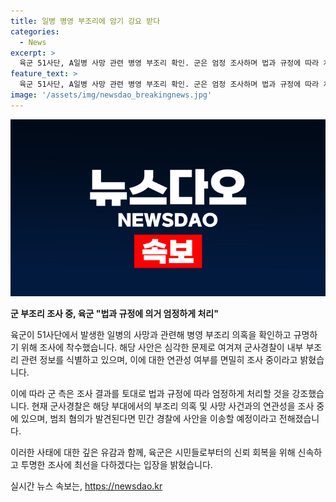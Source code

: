 ```yaml
---
title: 일병 병영 부조리에 암기 강요 받다
categories:
  - News
excerpt: >
  육군 51사단, A일병 사망 관련 병영 부조리 확인. 군은 엄정 조사하며 법과 규정에 따라 처리할 것을 강조. 경기도 화성시에서 A일병 숨진 채 발견되어 군사경찰이 내부 부조리 식별 중. 현장에서 타살 혐의는 없으나 범죄 혐의 발견 시 민간 경찰에 이송 예정. 사건 관련하여 계속해서 조사 중.
feature_text: >
  육군 51사단, A일병 사망 관련 병영 부조리 확인. 군은 엄정 조사하며 법과 규정에 따라 처리할 것을 강조. 경기도 화성시에서 A일병 숨진 채 발견되어 군사경찰이 내부 부조리 식별 중. 현장에서 타살 혐의는 없으나 범죄 혐의 발견 시 민간 경찰에 이송 예정. 사건 관련하여 계속해서 조사 중.
image: '/assets/img/newsdao_breakingnews.jpg'
---
```


<p><img src="/assets/img/newsdao_breakingnews.jpg" alt="koreaapp 속보" /></p>

<p><b>군 부조리 조사 중, 육군 "법과 규정에 의거 엄정하게 처리"</b></p>

<p>육군이 51사단에서 발생한 일병의 사망과 관련해 병영 부조리 의혹을 확인하고 규명하기 위해 조사에 착수했습니다. 해당 사안은 심각한 문제로 여겨져 군사경찰이 내부 부조리 관련 정보를 식별하고 있으며, 이에 대한 연관성 여부를 면밀히 조사 중이라고 밝혔습니다.</p>

<p>이에 따라 군 측은 조사 결과를 토대로 법과 규정에 따라 엄정하게 처리할 것을 강조했습니다. 현재 군사경찰은 해당 부대에서의 부조리 의혹 및 사망 사건과의 연관성을 조사 중에 있으며, 범죄 혐의가 발견된다면 민간 경찰에 사안을 이송할 예정이라고 전해졌습니다. </p>

<p>이러한 사태에 대한 깊은 유감과 함께, 육군은 시민들로부터의 신뢰 회복을 위해 신속하고 투명한 조사에 최선을 다하겠다는 입장을 밝혔습니다.</p>
실시간 뉴스 속보는, <a href="https://newsdao.kr" rel="dofollow">https://newsdao.kr</a>


